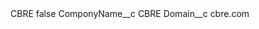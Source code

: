 <?xml version="1.0" encoding="UTF-8"?>
<CustomMetadata xmlns="http://soap.sforce.com/2006/04/metadata" xmlns:xsi="http://www.w3.org/2001/XMLSchema-instance" xmlns:xsd="http://www.w3.org/2001/XMLSchema">
    <label>CBRE</label>
    <protected>false</protected>
    <values>
        <field>ComponyName__c</field>
        <value xsi:type="xsd:string">CBRE</value>
    </values>
    <values>
        <field>Domain__c</field>
        <value xsi:type="xsd:string">cbre.com</value>
    </values>
</CustomMetadata>
